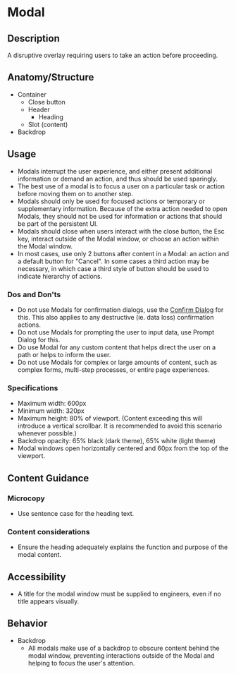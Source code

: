 # Modal

## Description

A disruptive overlay requiring users to take an action before proceeding.

## Anatomy/Structure

- Container
  - Close button
  - Header
    - Heading
  - Slot (content)
- Backdrop

## Usage

- Modals interrupt the user experience, and either present additional information or demand an action, and thus should be used sparingly.
- The best use of a modal is to focus a user on a particular task or action before moving them on to another step.
- Modals should only be used for focused actions or temporary or supplementary information. Because of the extra action needed to open Modals, they should not be used for information or actions that should be part of the persistent UI.
- Modals should close when users interact with the close button, the Esc key, interact outside of the Modal window, or choose an action within the Modal window.
- In most cases, use only 2 buttons after content in a Modal: an action and a default button for "Cancel". In some cases a third action may be necessary, in which case a third style of button should be used to indicate hierarchy of actions.

### Dos and Don'ts

- Do not use Modals for confirmation dialogs, use the [Confirm Dialog](./confirm-dialog.md) for this. This also applies to any destructive (ie. data loss) confirmation actions.
- Do not use Modals for prompting the user to input data, use Prompt Dialog for this.
- Do use Modal for any custom content that helps direct the user on a path or helps to inform the user.
- Do not use Modals for complex or large amounts of content, such as complex forms, multi-step processes, or entire page experiences.

### Specifications

- Maximum width: 600px
- Minimum width: 320px
- Maximum height: 80% of viewport. (Content exceeding this will introduce a vertical scrollbar. It is recommended to avoid this scenario whenever possible.)
- Backdrop opacity: 65% black (dark theme), 65% white (light theme)
- Modal windows open horizontally centered and 60px from the top of the viewport.

## Content Guidance

### Microcopy

- Use sentence case for the heading text.

### Content considerations

- Ensure the heading adequately explains the function and purpose of the modal content.

## Accessibility

- A title for the modal window must be supplied to engineers, even if no title appears visually.

## Behavior

- Backdrop
  - All modals make use of a backdrop to obscure content behind the modal window, preventing interactions outside of the Modal and helping to focus the user's attention.
